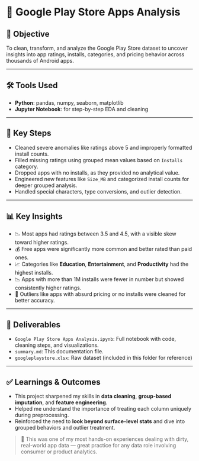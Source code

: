 # 📱 Google Play Store Apps Analysis

## 🧠 Objective
To clean, transform, and analyze the Google Play Store dataset to uncover insights into app ratings, installs, categories, and pricing behavior across thousands of Android apps.

---

## 🛠️ Tools Used
- **Python**: pandas, numpy, seaborn, matplotlib
- **Jupyter Notebook**: for step-by-step EDA and cleaning

---

## 🔧 Key Steps
- Cleaned severe anomalies like ratings above 5 and improperly formatted install counts.
- Filled missing ratings using grouped mean values based on `Installs` category.
- Dropped apps with no installs, as they provided no analytical value.
- Engineered new features like `Size_MB` and categorized install counts for deeper grouped analysis.
- Handled special characters, type conversions, and outlier detection.

---

## 📊 Key Insights
- 📉 Most apps had ratings between 3.5 and 4.5, with a visible skew toward higher ratings.
- 💰 Free apps were significantly more common and better rated than paid ones.
- 📈 Categories like **Education**, **Entertainment**, and **Productivity** had the highest installs.
- 📉 Apps with more than 1M installs were fewer in number but showed consistently higher ratings.
- 🧹 Outliers like apps with absurd pricing or no installs were cleaned for better accuracy.

---

## 📌 Deliverables
- `Google Play Store Apps Analysis.ipynb`: Full notebook with code, cleaning steps, and visualizations.
- `summary.md`: This documentation file.
- `googleplaystore.xlsx`: Raw dataset (included in this folder for reference)

---

## ✅ Learnings & Outcomes
- This project sharpened my skills in **data cleaning**, **group-based imputation**, and **feature engineering**.
- Helped me understand the importance of treating each column uniquely during preprocessing.
- Reinforced the need to **look beyond surface-level stats** and dive into grouped behaviors and outlier treatment.

> 📎 This was one of my most hands-on experiences dealing with dirty, real-world app data — great practice for any data role involving consumer or product analytics.
